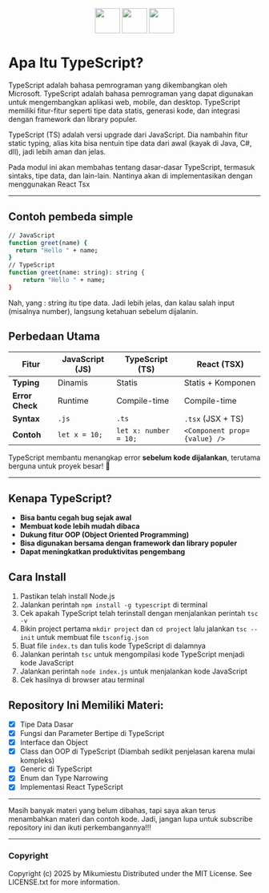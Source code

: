 <div align="center">
  <img class="tech-logo" src="https://upload.wikimedia.org/wikipedia/commons/6/6a/JavaScript-logo.png" width="50"/>
  <img class="tech-logo" src="https://upload.wikimedia.org/wikipedia/commons/4/4c/Typescript_logo_2020.svg" width="50"/>
  <img class="tech-logo" src="https://upload.wikimedia.org/wikipedia/commons/a/a7/React-icon.svg" width="50"/>
</div>

# Apa Itu TypeScript?

TypeScript adalah bahasa pemrograman yang dikembangkan oleh Microsoft. TypeScript adalah bahasa pemrograman yang dapat digunakan untuk mengembangkan aplikasi web, mobile, dan desktop. TypeScript memiliki fitur-fitur seperti tipe data statis, generasi kode, dan integrasi dengan framework dan library populer.

TypeScript (TS) adalah versi upgrade dari JavaScript. Dia nambahin fitur static typing, alias kita bisa nentuin tipe data dari awal (kayak di Java, C#, dll), jadi lebih aman dan jelas.

Pada modul ini akan membahas tentang dasar-dasar TypeScript, termasuk sintaks, tipe data, dan lain-lain. Nantinya akan di implementasikan dengan menggunakan React Tsx

---

## Contoh pembeda simple

```bash
// JavaScript
function greet(name) {
  return "Hello " + name;
}
// TypeScript
function greet(name: string): string {
    return "Hello " + name;
}
```

Nah, yang : string itu tipe data. Jadi lebih jelas, dan kalau salah input (misalnya number), langsung ketahuan sebelum dijalanin.

## Perbedaan Utama

| Fitur           | JavaScript (JS) | TypeScript (TS)       | React (TSX)                  |
| --------------- | --------------- | --------------------- | ---------------------------- |
| **Typing**      | Dinamis         | Statis                | Statis + Komponen            |
| **Error Check** | Runtime         | Compile-time          | Compile-time                 |
| **Syntax**      | `.js`           | `.ts`                 | `.tsx` (JSX + TS)            |
| **Contoh**      | `let x = 10;`   | `let x: number = 10;` | `<Component prop={value} />` |

TypeScript membantu menangkap error **sebelum kode dijalankan**, terutama berguna untuk proyek besar! 🚀

---

## Kenapa TypeScript?

- **Bisa bantu cegah bug sejak awal**
- **Membuat kode lebih mudah dibaca**
- **Dukung fitur OOP (Object Oriented Programming)**
- **Bisa digunakan bersama dengan framework dan library populer**
- **Dapat meningkatkan produktivitas pengembang**

## Cara Install

1. Pastikan telah install Node.js
2. Jalankan perintah `npm install -g typescript` di terminal
3. Cek apakah TypeScript telah terinstall dengan menjalankan perintah `tsc -v`
4. Bikin project pertama `mkdir project` dan `cd project` lalu jalankan `tsc --init` untuk membuat file `tsconfig.json`
5. Buat file `index.ts` dan tulis kode TypeScript di dalamnya
6. Jalankan perintah `tsc` untuk mengompilasi kode TypeScript menjadi kode JavaScript
7. Jalankan perintah `node index.js` untuk menjalankan kode JavaScript
8. Cek hasilnya di browser atau terminal

## Repository Ini Memiliki Materi:

- [x] Tipe Data Dasar
- [x] Fungsi dan Parameter Bertipe di TypeScript
- [x] Interface dan Object
- [x] Class dan OOP di TypeScript (Diambah sedikit penjelasan karena mulai kompleks)
- [x] Generic di TypeScript
- [x] Enum dan Type Narrowing
- [x] Implementasi React TypeScript

---

Masih banyak materi yang belum dibahas, tapi saya akan terus menambahkan materi dan contoh kode. Jadi, jangan lupa untuk subscribe repository ini dan ikuti perkembangannya!!!

---

### Copyright

Copyright (c) 2025 by Mikumiestu
Distributed under the MIT License. See LICENSE.txt for more information.
